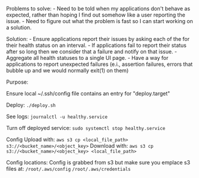 Problems to solve:
    - Need to be told when my applications don't behave as expected, rather than hoping I find out somehow like a user reporting the issue.
    - Need to figure out what the problem is fast so I can start working on a solution.

Solution:
    - Ensure applications report their issues by asking each of the for their health status on an interval.
    - If applications fail to report their status after so long then we consider that a failure and notify on that issue.
    - Aggregate all health statuses to a single UI page.
    - Have a way for applications to report unexpected failures (e.i., assertion failures, errors that bubble up and we would normally exit(1) on them)

Purpose:


Ensure local ~/.ssh/config file contains an entry for "deploy.target"

Deploy:
```./deploy.sh```

See logs:
```journalctl -u healthy.service```

Turn off deployed service:
```sudo systemctl stop healthy.service```

Config
    Upload with:
```aws s3 cp <local_file_path> s3://<bucket_name>/<object_key>```
    Download with:
```aws s3 cp s3://<bucket_name>/<object_key> <local_file_path>```

Config locations:
    Config is grabbed from s3 but make sure you emplace s3 files at:
```/root/.aws/config```
```/root/.aws/credentials```

